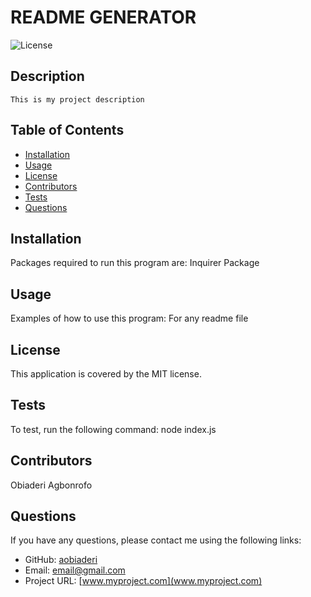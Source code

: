 # README GENERATOR

  ![License](https://img.shields.io/badge/license-MIT-blue.svg)
  
  ## Description
    This is my project description

  ## Table of Contents
  - [Installation](#installation)
  - [Usage](#usage)
  - [License](#license)
  - [Contributors](#contributors)
  - [Tests](#tests)
  - [Questions](#questions)

  ## Installation
  Packages required to run this program are: Inquirer Package
  
  ## Usage
  Examples of how to use this program: For any readme file

  ## License
  This application is covered by the MIT license.

  ## Tests
  To test, run the following command: node index.js
  
  ## Contributors
  Obiaderi Agbonrofo

  ## Questions
  If you have any questions, please contact me using the following links:
  
  - GitHub: [aobiaderi](https://github.com/aobiaderi)
  - Email: [email@gmail.com](mailto:email@gmail.com)
  - Project URL: [www.myproject.com](www.myproject.com)


